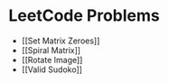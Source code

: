 # LeetCode Problems
- [[Set Matrix Zeroes]]
- [[Spiral Matrix]]
- [[Rotate Image]]
- [[Valid Sudoko]]
